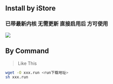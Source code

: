 ## Install by iStore 
### 已带最新内核 无需更新 直接启用后 方可使用
<img src=https://camo.githubusercontent.com/0a783d7ece59c727a1eef024855606c2b87be6acec14192e8103cf8c601d44eb/68747470733a2f2f63646e2e6a7364656c6976722e6e65742f67682f41554b393532372f4172652d752d6f6b406d61737465722f617070732f696e7374616c6c2e706e67>


## By Command
> Like This
```bash
wget -O xxx.run <run下载地址>
sh xxx.run
```
